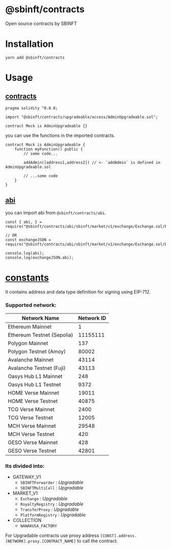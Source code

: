 # @sbinft/contracts
Open source contracts by SBINFT

# Installation

```
yarn add @sbinft/contracts
```

# Usage
## [contracts](https://github.com/gobase/sbinft-contracts/tree/master/contracts)

```solidity
pragma solidity ^0.8.0;

import "@sbinft/contracts/upgradeable/access/AdminUpgradeable.sol";

contract Mock is AdminUpgradeable {}
```

you can use the functions in the imported contracts.

```solidity
contract Mock is AdminUpgradeable {
    function myFunction() public {
        // some code...

        addAdmin([address1,address2]) // <- `addAdmin` is defined in AdminUpgradeable.sol

        // ...some code
    }
}
```

## [abi](https://github.com/gobase/sbinft-contracts/tree/master/abi/)

you can import abi from `@sbinft/contracts/abi`.

``` javascipt
const { abi, } = require("@sbinft/contracts/abi/sbinft/market/v1/exchange/Exchange.sol/Exchange.json");

// OR
const exchangeJSON = require("@sbinft/contracts/abi/sbinft/market/v1/exchange/Exchange.sol/Exchange.json");

console.log(abi);
console.log(exchangeJSON.abi);
```

# [constants](https://github.com/gobase/sbinft-contracts/tree/master/constant)
It contains address and data type definition for signing using EIP-712.
### Supported network:

| Network Name                  | Network ID    |
| ----------------------------- | ------------- |
| Ethereum Mainnet              | 1             |
| Ethereum Testnet (Sepolia)    | 11155111      |
| Polygon Mainnet               | 137           |
| Polygon Testnet (Amoy)        | 80002         |
| Avalanche Mainnet             | 43114         |
| Avalanche Testnet (Fuji)      | 43113         |
| Oasys Hub L1 Mainnet          | 248           |
| Oasys Hub L1 Testnet          | 9372          |
| HOME Verse Mainnet            | 19011         |
| HOME Verse Testnet            | 40875         |
| TCG Verse Mainnet             | 2400          |
| TCG Verse Testnet             | 12005         |
| MCH Verse Mainnet             | 29548         |
| MCH Verse Testnet             | 420           |
| GESO Verse Mainnet            | 428           |
| GESO Verse Testnet            | 42801         |

### Its divided into:
- GATEWAY_V1
  - `SBINFTForwarder` : *Upgradable*
  - `SBINFTMultiCall` : *Upgradable*
- MARKET_V1
  -  `Exchange` : *Upgradable*
  -  `RoyaltyRegistry` : *Upgradable*
  -  `TransferProxy` : *Upgradable*
  -  `PlatformRegistry` : *Upgradable*
- COLLECTION
  -  `NANAKUSA_FACTORY`

For Upgradable contracts use proxy address `[CONST].address.[NETWORK].proxy.[CONTRACT_NAME]` to call the contract.
